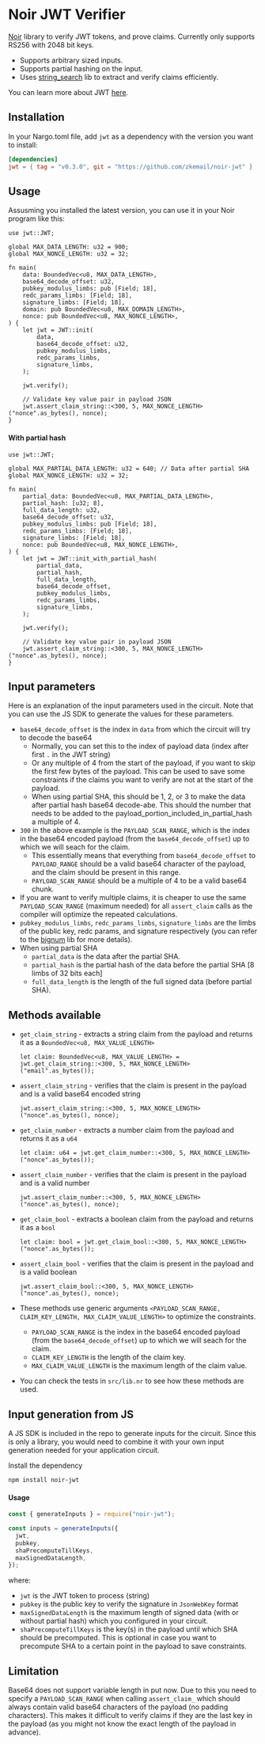 # Noir JWT Verifier

[Noir](https://noir-lang.org/) library to verify JWT tokens, and prove claims. Currently only supports RS256 with 2048 bit keys.

- Supports arbitrary sized inputs.
- Supports partial hashing on the input.
- Uses [string_search](https://github.com/noir-lang/noir_string_search) lib to extract and verify claims efficiently.

You can learn more about JWT [here](https://jwt.io/introduction).


## Installation

In your Nargo.toml file, add `jwt` as a dependency with the version you want to install:

```toml
[dependencies]
jwt = { tag = "v0.3.0", git = "https://github.com/zkemail/noir-jwt" }
```

## Usage

Assusming you installed the latest version, you can use it in your Noir program like this:

```noir
use jwt::JWT;

global MAX_DATA_LENGTH: u32 = 900;
global MAX_NONCE_LENGTH: u32 = 32;

fn main(
    data: BoundedVec<u8, MAX_DATA_LENGTH>,
    base64_decode_offset: u32,
    pubkey_modulus_limbs: pub [Field; 18],
    redc_params_limbs: [Field; 18],
    signature_limbs: [Field; 18],
    domain: pub BoundedVec<u8, MAX_DOMAIN_LENGTH>,
    nonce: pub BoundedVec<u8, MAX_NONCE_LENGTH>,
) {
    let jwt = JWT::init(
        data,
        base64_decode_offset: u32,
        pubkey_modulus_limbs,
        redc_params_limbs,
        signature_limbs,
    );

    jwt.verify();

    // Validate key value pair in payload JSON
    jwt.assert_claim_string::<300, 5, MAX_NONCE_LENGTH>("nonce".as_bytes(), nonce);
}
```

#### With partial hash

```noir
use jwt::JWT;

global MAX_PARTIAL_DATA_LENGTH: u32 = 640; // Data after partial SHA
global MAX_NONCE_LENGTH: u32 = 32;

fn main(
    partial_data: BoundedVec<u8, MAX_PARTIAL_DATA_LENGTH>,
    partial_hash: [u32; 8],
    full_data_length: u32,
    base64_decode_offset: u32,
    pubkey_modulus_limbs: pub [Field; 18],
    redc_params_limbs: [Field; 18],
    signature_limbs: [Field; 18],
    nonce: pub BoundedVec<u8, MAX_NONCE_LENGTH>,
) {
    let jwt = JWT::init_with_partial_hash(
        partial_data,
        partial_hash,
        full_data_length,
        base64_decode_offset,
        pubkey_modulus_limbs,
        redc_params_limbs,
        signature_limbs,
    );

    jwt.verify();

    // Validate key value pair in payload JSON
    jwt.assert_claim_string::<300, 5, MAX_NONCE_LENGTH>("nonce".as_bytes(), nonce);
}
```

## Input parameters

Here is an explanation of the input parameters used in the circuit. Note that you can use the JS SDK to generate the values for these parameters.

- `base64_decode_offset` is the index in `data` from which the circuit will try to decode the base64
    - Normally, you can set this to the index of payload data (index after first `.` in the JWT string)
    - Or any multiple of 4 from the start of the payload, if you want to skip the first few bytes of the payload. This can be used to save some constraints if the claims you want to verify are not at the start of the payload.
    - When using partial SHA, this should be 1, 2, or 3 to make the data after partial hash base64 decode-abe. This should the number that needs to be added to the payload_portion_included_in_partial_hash a multiple of 4.
- `300` in the above example is the `PAYLOAD_SCAN_RANGE`, which is the index in the base64 encoded payload (from the `base64_decode_offset`) up to which we will seach for the claim.
    - This essentially means that everything from `base64_decode_offset` to `PAYLOAD_RANGE` should be a valid base64 character of the payload, and the claim should be present in this range.
    - `PAYLOAD_SCAN_RANGE` should be a multiple of 4 to be a valid base64 chunk.
- If you are want to verify multiple claims, it is cheaper to use the same `PAYLOAD_SCAN_RANGE` (maximum needed) for all `assert_claim` calls as the compiler will optimize the repeated calculations.
- `pubkey_modulus_limbs`, `redc_params_limbs`, `signature_limbs` are the limbs of the public key, redc params, and signature respectively (you can refer to the [bignum](https://github.com/noir-lang/noir-bignum) lib for more details).
- When using partial SHA
    - `partial_data` is the data after the partial SHA.
    - `partial_hash` is the partial hash of the data before the partial SHA [8 limbs of 32 bits each]
    - `full_data_length` is the length of the full signed data (before partial SHA).

## Methods available

- `get_claim_string` - extracts a string claim from the payload and returns it as a `BoundedVec<u8, MAX_VALUE_LENGTH>`
    ```noir
    let claim: BoundedVec<u8, MAX_VALUE_LENGTH> = jwt.get_claim_string::<300, 5, MAX_NONCE_LENGTH>("email".as_bytes());
    ```

- `assert_claim_string` - verifies that the claim is present in the payload and is a valid base64 encoded string
    ```noir
    jwt.assert_claim_string::<300, 5, MAX_NONCE_LENGTH>("nonce".as_bytes(), nonce);
    ```
- `get_claim_number` - extracts a number claim from the payload and returns it as a `u64`
    ```noir
    let claim: u64 = jwt.get_claim_number::<300, 5, MAX_NONCE_LENGTH>("nonce".as_bytes());
    ```

- `assert_claim_number` - verifies that the claim is present in the payload and is a valid number
    ```noir
    jwt.assert_claim_number::<300, 5, MAX_NONCE_LENGTH>("nonce".as_bytes(), nonce);
    ```

- `get_claim_bool` - extracts a boolean claim from the payload and returns it as a `bool`
    ```noir
    let claim: bool = jwt.get_claim_bool::<300, 5, MAX_NONCE_LENGTH>("nonce".as_bytes());
    ```

- `assert_claim_bool` - verifies that the claim is present in the payload and is a valid boolean
    ```noir
    jwt.assert_claim_bool::<300, 5, MAX_NONCE_LENGTH>("nonce".as_bytes(), nonce);
    ```
- These methods use generic arguments `<PAYLOAD_SCAN_RANGE, CLAIM_KEY_LENGTH, MAX_CLAIM_VALUE_LENGTH>` to optimize the constraints.
    - `PAYLOAD_SCAN_RANGE` is the index in the base64 encoded payload (from the `base64_decode_offset`) up to which we will seach for the claim.
    - `CLAIM_KEY_LENGTH` is the length of the claim key.
    - `MAX_CLAIM_VALUE_LENGTH` is the maximum length of the claim value.
- You can check the tests in `src/lib.nr` to see how these methods are used.



## Input generation from JS

A JS SDK is included in the repo to generate inputs for the circuit. Since this is only a library, you would need to combine it with your own input generation needed for your application circuit.

Install the dependency
```
npm install noir-jwt
```

#### Usage
```js
const { generateInputs } = require("noir-jwt");

const inputs = generateInputs({
  jwt,
  pubkey,
  shaPrecomputeTillKeys,
  maxSignedDataLength,
});
```
where:
- `jwt` is the JWT token to process (string)
- `pubkey` is the public key to verify the signature in `JsonWebKey` format
- `maxSignedDataLength` is the maximum length of signed data (with or without partial hash) which you configured in your circuit.
- `shaPrecomputeTillKeys` is the key(s) in the payload until which SHA should be precomputed. This is optional in case you want to precompute SHA to a certain point in the payload to save constraints.


## Limitation

Base64 does not support variable length in put now. Due to this you need to specify a `PAYLOAD_SCAN_RANGE` when calling `assert_claim_` which should always contain valid base64 characters of the payload (no padding characters). This makes it difficult to verify claims if they are the last key in the payload (as you might not know the exact length of the payload in advance).
